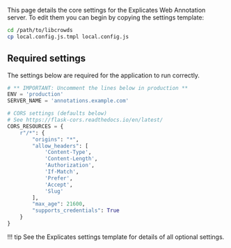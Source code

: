 This page details the core settings for the Explicates Web Annotation server.
To edit them you can begin by copying the settings template:

```bash
cd /path/to/libcrowds
cp local.config.js.tmpl local.config.js
```

## Required settings

The settings below are required for the application to run correctly.

```python
# ** IMPORTANT: Uncomment the lines below in production **
ENV = 'production'
SERVER_NAME = 'annotations.example.com'

# CORS settings (defaults below)
# See https://flask-cors.readthedocs.io/en/latest/
CORS_RESOURCES = {
    r"/*": {
        "origins": "*",
        "allow_headers": [
            'Content-Type',
            'Content-Length',
            'Authorization',
            'If-Match',
            'Prefer',
            'Accept',
            'Slug'
        ],
        "max_age": 21600,
        "supports_credentials": True
    }
}
```

!!! tip
    See the Explicates settings template for details of all optional settings.
